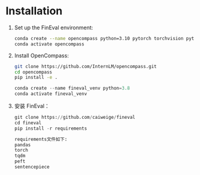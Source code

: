 # Installation

1. Set up the FinEval environment:

   ```bash
   conda create --name opencompass python=3.10 pytorch torchvision pytorch-cuda -c nvidia -c pytorch -y
   conda activate opencompass
   ```

2. Install OpenCompass:

   ```bash
   git clone https://github.com/InternLM/opencompass.git
   cd opencompass
   pip install -e .
   ```

    ```python
    conda create --name fineval_venv python=3.8
    conda activate fineval_venv
    ```

2. 安装 FinEval：

    ```python
    git clone https://github.com/caiweige/fineval
    cd fineval
    pip install -r requirements
    
    requirements文件如下:
    pandas
    torch
    tqdm
    peft
    sentencepiece
    ```
